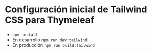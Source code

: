 # Configuración inicial de Tailwind CSS para Thymeleaf
+ `npm install`
+ En desarrollo `npm run dev:tailwind`
+ En producción `npm run build:tailwind`



